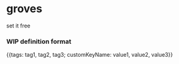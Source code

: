 # groves
set it free

### WIP definition format
{{tags: tag1, tag2, tag3; customKeyName: value1, value2, value3}}
